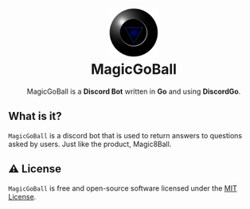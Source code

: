 <h1 align="center">
<img src="docs/icon.png" alt="logo" width="100" height="100">
<br>
  MagicGoBall
</h1>
<p align="center">MagicGoBall is a <b>Discord Bot</b> written in <b>Go</b> and using <b>DiscordGo</b>.

## What is it?

`MagicGoBall` is a discord bot that is used to return answers to questions asked by users. Just like the product, Magic8Ball.

## ⚠️ License

`MagicGoBall` is free and open-source software licensed under the [MIT License](/LICENSE).
